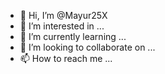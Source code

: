- 👋 Hi, I’m @Mayur25X
- 👀 I’m interested in ...
- 🌱 I’m currently learning ...
- 💞️ I’m looking to collaborate on ...
- 📫 How to reach me ...

<!---
Mayur25X/Mayur25X is a ✨ special ✨ repository because its `README.md` (this file) appears on your GitHub profile.
You can click the Preview link to take a look at your changes.
--->
